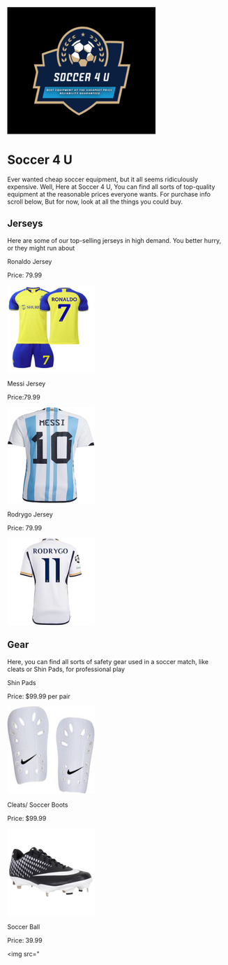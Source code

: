<!DOCTYPE html>
<html>
<body>

<img src="Screenshot 2024-11-13 115001.jpg" width=340 Height=290/>

<h1>Soccer 4 U</h1>

<p>Ever wanted cheap soccer equipment, but it all seems ridiculously expensive. Well, Here at Soccer 4 U, You can find all sorts of top-quality equipment at the reasonable prices everyone wants. For purchase info scroll below, But for now, look at all the things you could buy.</p>

<h2> Jerseys </h2>

<p> Here are some of our top-selling jerseys in high demand. You better hurry, or they might run about </p>

Ronaldo Jersey

Price: 79.99

<img src="Mens-Youths-2022-Al-NASSR-FC-Soccer-Jersey-7-Fans-Jerseys-Football-Team-Shirts_bc7198b5-3948-4ffa-83bc-12300bf46c6c.63ddb49a6b22182800ed6cb9ddfdc25c.jpg" width="200" height="200"/>

Messi Jersey

Price:79.99

<img src="ETYGHF56-lionel-messi-10-argentina-home-soccer.jpg" width=200 height=220/>

Rodrygo Jersey

Price: 79.99

<img src="Rodri.jpg" width=200 height=200/>

<h2> Gear </h2>

<p>Here, you can find all sorts of safety gear used in a soccer match, like cleats or Shin Pads, for professional play</p>

Shin Pads

Price: $99.99 per pair

<img src="download.jpg" width=200 height=200/>

Cleats/ Soccer Boots

Price: $99.99

<img src="nike-baseball-footwear-mens-lunar-vapor-ultrafly-elite-2-black-white_1024x1024.webp" width= 200 height=200/>

Soccer Ball

Price: 39.99

<img src="

</body>
</html>
